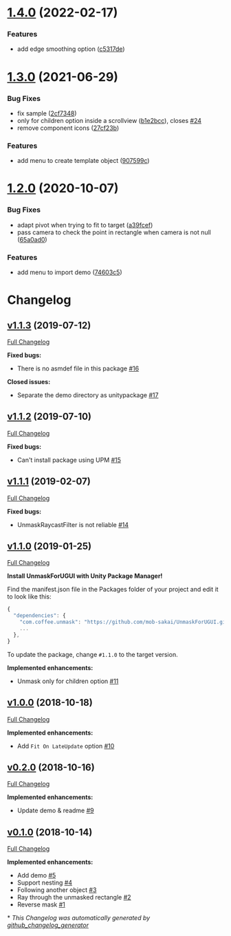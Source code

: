 # [1.4.0](https://github.com/mob-sakai/UnmaskForUGUI/compare/1.3.0...1.4.0) (2022-02-17)


### Features

* add edge smoothing option ([c5317de](https://github.com/mob-sakai/UnmaskForUGUI/commit/c5317deafeba575161db8b168dae845d68347236))

# [1.3.0](https://github.com/mob-sakai/UnmaskForUGUI/compare/1.2.0...1.3.0) (2021-06-29)


### Bug Fixes

* fix sample ([2cf7348](https://github.com/mob-sakai/UnmaskForUGUI/commit/2cf734838e380fd16c7f14eb2513346da70415b8))
* only for children option inside a scrollview ([b1e2bcc](https://github.com/mob-sakai/UnmaskForUGUI/commit/b1e2bccd05615df26d2cf69494430f72c6314a45)), closes [#24](https://github.com/mob-sakai/UnmaskForUGUI/issues/24)
* remove component icons ([27cf23b](https://github.com/mob-sakai/UnmaskForUGUI/commit/27cf23b5d275d694bc33357c8d84a26993f49eec))


### Features

* add menu to create template object ([907599c](https://github.com/mob-sakai/UnmaskForUGUI/commit/907599c97273f8ce96d55360d5b52cb42de83c5b))

# [1.2.0](https://github.com/mob-sakai/UnmaskForUGUI/compare/v1.1.3...v1.2.0) (2020-10-07)


### Bug Fixes

* adapt pivot when trying to fit to target ([a39fcef](https://github.com/mob-sakai/UnmaskForUGUI/commit/a39fcefba29beba079ac41d96ebabeaa5e92117e))
* pass camera to check the point in rectangle when camera is not null ([65a0ad0](https://github.com/mob-sakai/UnmaskForUGUI/commit/65a0ad0424edd9093fc9dfdfc0daf3c5aa27a145))


### Features

* add menu to import demo ([74603c5](https://github.com/mob-sakai/UnmaskForUGUI/commit/74603c5e08a4acd6b6fc8b711bf1b195bf7cf366))

# Changelog

## [v1.1.3](https://github.com/mob-sakai/UnmaskForUGUI/tree/v1.1.3) (2019-07-12)

[Full Changelog](https://github.com/mob-sakai/UnmaskForUGUI/compare/v1.1.2...v1.1.3)

**Fixed bugs:**

- There is no asmdef file in this package [\#16](https://github.com/mob-sakai/UnmaskForUGUI/issues/16)

**Closed issues:**

- Separate the demo directory as unitypackage [\#17](https://github.com/mob-sakai/UnmaskForUGUI/issues/17)

## [v1.1.2](https://github.com/mob-sakai/UnmaskForUGUI/tree/v1.1.2) (2019-07-10)

[Full Changelog](https://github.com/mob-sakai/UnmaskForUGUI/compare/v1.1.1...v1.1.2)

**Fixed bugs:**

- Can't install package using UPM [\#15](https://github.com/mob-sakai/UnmaskForUGUI/issues/15)

## [v1.1.1](https://github.com/mob-sakai/UnmaskForUGUI/tree/v1.1.1) (2019-02-07)

[Full Changelog](https://github.com/mob-sakai/UnmaskForUGUI/compare/v1.1.0...v1.1.1)

**Fixed bugs:**

- UnmaskRaycastFilter is not reliable [\#14](https://github.com/mob-sakai/UnmaskForUGUI/issues/14)

## [v1.1.0](https://github.com/mob-sakai/UnmaskForUGUI/tree/v1.1.0) (2019-01-25)

[Full Changelog](https://github.com/mob-sakai/UnmaskForUGUI/compare/1.1.0...v1.1.0)

**Install UnmaskForUGUI with Unity Package Manager!**

Find the manifest.json file in the Packages folder of your project and edit it to look like this:
```js
{
  "dependencies": {
    "com.coffee.unmask": "https://github.com/mob-sakai/UnmaskForUGUI.git#1.1.0",
    ...
  },
}
```
To update the package, change `#1.1.0` to the target version.

**Implemented enhancements:**

- Unmask only for children option [\#11](https://github.com/mob-sakai/UnmaskForUGUI/issues/11)

## [v1.0.0](https://github.com/mob-sakai/UnmaskForUGUI/tree/v1.0.0) (2018-10-18)

[Full Changelog](https://github.com/mob-sakai/UnmaskForUGUI/compare/v0.2.0...v1.0.0)

**Implemented enhancements:**

- Add `Fit On LateUpdate` option [\#10](https://github.com/mob-sakai/UnmaskForUGUI/issues/10)

## [v0.2.0](https://github.com/mob-sakai/UnmaskForUGUI/tree/v0.2.0) (2018-10-16)

[Full Changelog](https://github.com/mob-sakai/UnmaskForUGUI/compare/v0.1.0...v0.2.0)

**Implemented enhancements:**

- Update demo & readme [\#9](https://github.com/mob-sakai/UnmaskForUGUI/issues/9)

## [v0.1.0](https://github.com/mob-sakai/UnmaskForUGUI/tree/v0.1.0) (2018-10-14)

[Full Changelog](https://github.com/mob-sakai/UnmaskForUGUI/compare/987e437b26b83a78d6f54d6cc6778c3181e8e5dc...v0.1.0)

**Implemented enhancements:**

- Add demo [\#5](https://github.com/mob-sakai/UnmaskForUGUI/issues/5)
- Support nesting [\#4](https://github.com/mob-sakai/UnmaskForUGUI/issues/4)
- Following another object [\#3](https://github.com/mob-sakai/UnmaskForUGUI/issues/3)
- Ray through the unmasked rectangle [\#2](https://github.com/mob-sakai/UnmaskForUGUI/issues/2)
- Reverse mask [\#1](https://github.com/mob-sakai/UnmaskForUGUI/issues/1)



\* *This Changelog was automatically generated by [github_changelog_generator](https://github.com/skywinder/Github-Changelog-Generator)*
